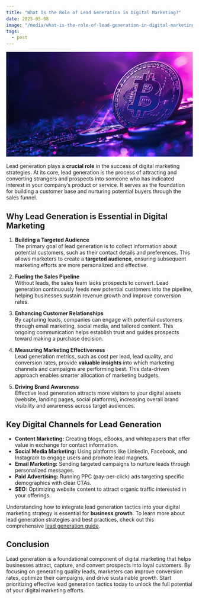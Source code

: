```yaml
---
title: "What Is the Role of Lead Generation in Digital Marketing?"
date: 2025-05-08
image: "/media/what-is-the-role-of-lead-generation-in-digital-marketing.webp"
tags:
  - post
---
```


![What Is the Role of Lead Generation in Digital Marketing?](/media/what-is-the-role-of-lead-generation-in-digital-marketing.webp)

Lead generation plays a **crucial role** in the success of digital marketing strategies. At its core, lead generation is the process of attracting and converting strangers and prospects into someone who has indicated interest in your company’s product or service. It serves as the foundation for building a customer base and nurturing potential buyers through the sales funnel.

## Why Lead Generation is Essential in Digital Marketing

1. **Building a Targeted Audience**  
   The primary goal of lead generation is to collect information about potential customers, such as their contact details and preferences. This allows marketers to create a **targeted audience**, ensuring subsequent marketing efforts are more personalized and effective.

2. **Fueling the Sales Pipeline**  
   Without leads, the sales team lacks prospects to convert. Lead generation continuously feeds new potential customers into the pipeline, helping businesses sustain revenue growth and improve conversion rates.

3. **Enhancing Customer Relationships**  
   By capturing leads, companies can engage with potential customers through email marketing, social media, and tailored content. This ongoing communication helps establish trust and guides prospects toward making a purchase decision.

4. **Measuring Marketing Effectiveness**  
   Lead generation metrics, such as cost per lead, lead quality, and conversion rates, provide **valuable insights** into which marketing channels and campaigns are performing best. This data-driven approach enables smarter allocation of marketing budgets.

5. **Driving Brand Awareness**  
   Effective lead generation attracts more visitors to your digital assets (website, landing pages, social platforms), increasing overall brand visibility and awareness across target audiences.

## Key Digital Channels for Lead Generation

- **Content Marketing:** Creating blogs, eBooks, and whitepapers that offer value in exchange for contact information.
- **Social Media Marketing:** Using platforms like LinkedIn, Facebook, and Instagram to engage users and promote lead magnets.
- **Email Marketing:** Sending targeted campaigns to nurture leads through personalized messages.
- **Paid Advertising:** Running PPC (pay-per-click) ads targeting specific demographics with clear CTAs.
- **SEO:** Optimizing website content to attract organic traffic interested in your offerings.

Understanding how to integrate lead generation tactics into your digital marketing strategy is essential for **business growth**. To learn more about lead generation strategies and best practices, check out this comprehensive [lead generation guide](https://leadcraftr.com/posts/lead-generation/).

## Conclusion

Lead generation is a foundational component of digital marketing that helps businesses attract, capture, and convert prospects into loyal customers. By focusing on generating quality leads, marketers can improve conversion rates, optimize their campaigns, and drive sustainable growth. Start prioritizing effective lead generation tactics today to unlock the full potential of your digital marketing efforts.
